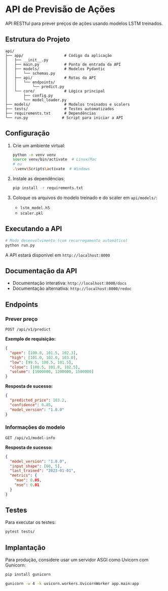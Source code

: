 # API de Previsão de Ações

API RESTful para prever preços de ações usando modelos LSTM treinados.

## Estrutura do Projeto

```
api/
├── app/                  # Código da aplicação
│   ├── __init__.py
│   ├── main.py           # Ponto de entrada da API
│   ├── models/           # Modelos Pydantic
│   │   └── schemas.py
│   ├── api/              # Rotas da API
│   │   └── endpoints/
│   │       └── predict.py
│   └── core/             # Lógica principal
│       ├── config.py
│       └── model_loader.py
├── models/               # Modelos treinados e scalers
├── tests/                # Testes automatizados
├── requirements.txt      # Dependências
└── run.py               # Script para iniciar a API
```

## Configuração

1. Crie um ambiente virtual:
   ```bash
   python -m venv venv
   source venv/bin/activate  # Linux/Mac
   # ou
   .\venv\Scripts\activate  # Windows
   ```

2. Instale as dependências:
   ```bash
   pip install -r requirements.txt
   ```

3. Coloque os arquivos do modelo treinado e do scaler em `api/models/`:
   - `lstm_model.h5`
   - `scaler.pkl`

## Executando a API

```bash
# Modo desenvolvimento (com recarregamento automático)
python run.py
```

A API estará disponível em `http://localhost:8000`

## Documentação da API

- Documentação interativa: `http://localhost:8000/docs`
- Documentação alternativa: `http://localhost:8000/redoc`

## Endpoints

### Prever preço

```
POST /api/v1/predict
```

**Exemplo de requisição:**
```json
{
  "open": [100.0, 101.5, 102.3],
  "high": [101.0, 102.0, 103.0],
  "low": [99.5, 100.5, 101.5],
  "close": [100.5, 101.8, 102.5],
  "volume": [1000000, 1200000, 1500000]
}
```

**Resposta de sucesso:**
```json
{
  "predicted_price": 103.2,
  "confidence": 0.85,
  "model_version": "1.0.0"
}
```

### Informações do modelo

```
GET /api/v1/model-info
```

**Resposta de sucesso:**
```json
{
  "model_version": "1.0.0",
  "input_shape": [60, 5],
  "last_trained": "2023-01-01",
  "metrics": {
    "mae": 0.05,
    "mse": 0.01
  }
}
```

## Testes

Para executar os testes:

```bash
pytest tests/
```

## Implantação

Para produção, considere usar um servidor ASGI como Uvicorn com Gunicorn:

```bash
pip install gunicorn

gunicorn -w 4 -k uvicorn.workers.UvicornWorker app.main:app
```
